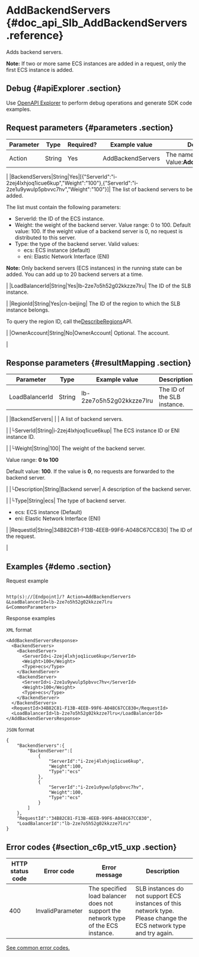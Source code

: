 # AddBackendServers {#doc_api_Slb_AddBackendServers .reference}

Adds backend servers.

**Note:** If two or more same ECS instances are added in a request, only the first ECS instance is added.

## Debug {#apiExplorer .section}

Use [OpenAPI Explorer](https://api.aliyun.com/#product=Slb&api=AddBackendServers) to perform debug operations and generate SDK code examples.

## Request parameters {#parameters .section}

|Parameter|Type|Required?|Example value|Description|
|---------|----|---------|-------------|-----------|
|Action|String|Yes|AddBackendServers| The name of this action. Value:**AddBackendServers**

 |
|BackendServers|String|Yes|\[\{"ServerId":"i-2zej4lxhjoq1icue6kup","Weight":"100"\},\{"ServerId":"i-2ze1u9ywulp5pbvvc7hv","Weight":"100"\}\]| The list of backend servers to be added.

 The list must contain the following parameters:

 -   ServerId: the ID of the ECS instance.
-   Weight: the weight of the backend server. Value range: 0 to 100. Default value: 100. If the weight value of a backend server is 0, no request is distributed to this server.
-   Type: the type of the backend server. Valid values:
    -   ecs: ECS instance \(default\)
    -   eni: Elastic Network Interface \(ENI\)

 **Note:** Only backend servers \(ECS instances\) in the running state can be added. You can add up to 20 backend servers at a time.

 |
|LoadBalancerId|String|Yes|lb-2ze7o5h52g02kkzze7lru| The ID of the SLB instance.

 |
|RegionId|String|Yes|cn-beijing| The ID of the region to which the SLB instance belongs.

 To query the region ID, call the[DescribeRegions](~~27584~~)API.

 |
|OwnerAccount|String|No|OwnerAccount| Optional. The account.

 |

## Response parameters {#resultMapping .section}

|Parameter|Type|Example value|Description|
|---------|----|-------------|-----------|
|LoadBalancerId|String|lb-2ze7o5h52g02kkzze7lru| The ID of the SLB instance.

 |
|BackendServers| | | A list of backend servers.

 |
|└ServerId|String|i-2zej4lxhjoq1icue6kup| The ECS instance ID or ENI instance ID.

 |
|└Weight|String|100| The weight of the backend server.

 Value range: **0 to 100**

 Default value: **100**. If the value is **0**, no requests are forwarded to the backend server.

 |
|└Description|String|Backend server| A description of the backend server.

 |
|└Type|String|ecs| The type of backend server.

 -   ecs: ECS instance \(Default\)
-   eni: Elastic Network Interface \(ENI\)

 |
|RequestId|String|34B82C81-F13B-4EEB-99F6-A048C67CC830| The ID of the request.

 |

## Examples {#demo .section}

Request example

``` {#request_demo}

http(s)://[Endpoint]/? Action=AddBackendServers
&LoadBalancerId=lb-2ze7o5h52g02kkzze7lru 
&<CommonParameters>

```

Response examples

`XML` format

``` {#xml_return_success_demo}
<AddBackendServersResponse> 
  <BackendServers> 
    <BackendServer> 
      <ServerId>i-2zej4lxhjoq1icue6kup</ServerId> 
      <Weight>100</Weight> 
      <Type>ecs</Type> 
    </BackendServer> 
    <BackendServer> 
      <ServerId>i-2ze1u9ywulp5pbvvc7hv</ServerId> 
      <Weight>100</Weight> 
      <Type>ecs</Type> 
    </BackendServer> 
  </BackendServers> 
  <RequestId>34B82C81-F13B-4EEB-99F6-A048C67CC830</RequestId> 
  <LoadBalancerId>lb-2ze7o5h52g02kkzze7lru</LoadBalancerId> 
</AddBackendServersResponse> 

```

`JSON` format

``` {#json_return_success_demo}
{
	"BackendServers":{
		"BackendServer":[
			{
				"ServerId":"i-2zej4lxhjoq1icue6kup",
				"Weight":100,
				"Type":"ecs"
			},
			{
				"ServerId":"i-2ze1u9ywulp5pbvvc7hv",
				"Weight":100,
				"Type":"ecs"
			}
		]
	},
	"RequestId":"34B82C81-F13B-4EEB-99F6-A048C67CC830",
	"LoadBalancerId":"lb-2ze7o5h52g02kkzze7lru"
}
```

## Error codes {#section_c6p_vt5_uxp .section}

|HTTP status code|Error code|Error message|Description|
|----------------|----------|-------------|-----------|
|400|InvalidParameter|The specified load balancer does not support the network type of the ECS instance.|SLB instances do not support ECS instances of this network type. Please change the ECS network type and try again.|

[See common error codes.](https://error-center.alibabacloud.com/status/product/Slb?spm=a2c69.11428812.home.38.5972hYtYhYtYON)

